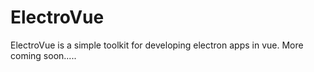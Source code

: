 # ElectroVue
ElectroVue is a simple toolkit for developing electron apps in vue.
More coming soon.....

